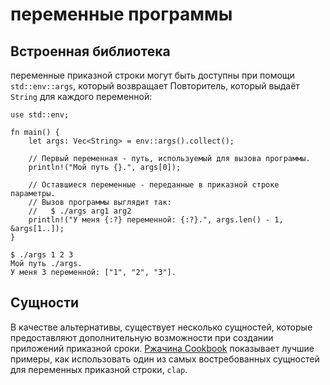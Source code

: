 # переменные программы

## Встроенная библиотека

переменные приказной строки могут быть доступны при помощи 
`std::env::args`, который возвращает Повторитель, который 
выдаёт `String` для каждого переменной:

```rust,editable
use std::env;

fn main() {
    let args: Vec<String> = env::args().collect();

    // Первый переменная - путь, используемый для вызова программы.
    println!("Мой путь {}.", args[0]);

    // Оставшиеся переменные - переданные в приказной строке параметры.
    // Вызов программы выглядит так:
    //   $ ./args arg1 arg2
    println!("У меня {:?} переменной: {:?}.", args.len() - 1, &args[1..]);
}
```

```shell
$ ./args 1 2 3
Мой путь ./args.
У меня 3 переменной: ["1", "2", "3"].
```

## Сущности

В качестве альтернативы, существует несколько сущностей, которые 
предоставляют дополнительную возможности при создании 
приложений приказной сроки. [Ржачина Cookbook](https://rust-lang-nursery.github.io/rust-cookbook/cli/arguments.html) показывает 
лучшие примеры, как использовать один из самых востребованных 
сущностей для переменных приказной строки, `clap`.
